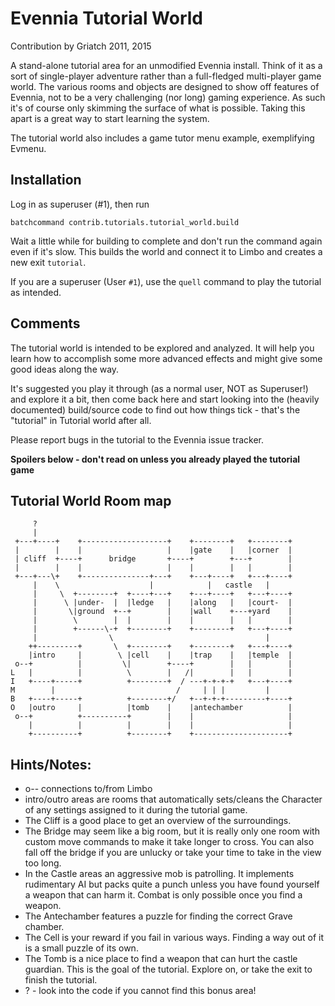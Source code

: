 # Evennia Tutorial World

Contribution by Griatch 2011, 2015

A stand-alone tutorial area for an unmodified Evennia install.
Think of it as a sort of single-player adventure rather than a
full-fledged multi-player game world. The various rooms and objects
are designed to show off features of Evennia, not to be a
very challenging (nor long) gaming experience. As such it's of course
only skimming the surface of what is possible. Taking this apart 
is a great way to start learning the system.

The tutorial world also includes a game tutor menu example, exemplifying
Evmenu.

## Installation

Log in as superuser (#1), then run

    batchcommand contrib.tutorials.tutorial_world.build

Wait a little while for building to complete and don't run the command
again even if it's slow. This builds the world and connect it to Limbo
and creates a new exit `tutorial`.

If you are a superuser (User `#1`), use the `quell` command to play
the tutorial as intended.


## Comments

The tutorial world is intended to be explored and analyzed.  It will help you
learn how to accomplish some more advanced effects and might give some good
ideas along the way.

It's suggested you play it through (as a normal user, NOT as Superuser!) and
explore it a bit, then come back here and start looking into the (heavily
documented) build/source code to find out how things tick - that's the
"tutorial" in Tutorial world after all.

Please report bugs in the tutorial to the Evennia issue tracker.






**Spoilers below - don't read on unless you already played the
tutorial game**







## Tutorial World Room map

         ?
         |
     +---+----+    +-------------------+    +--------+   +--------+
     |        |    |                   |    |gate    |   |corner  |
     | cliff  +----+      bridge       +----+        +---+        |
     |        |    |                   |    |        |   |        |
     +---+---\+    +---------------+---+    +---+----+   +---+----+
         |    \                    |            |   castle   |
         |     \  +--------+  +----+---+    +---+----+   +---+----+
         |      \ |under-  |  |ledge   |    |along   |   |court-  |
         |       \|ground  +--+        |    |wall    +---+yard    |
         |        \        |  |        |    |        |   |        |
         |        +------\-+  +--------+    +--------+   +---+----+
         |                \                                  |
        ++---------+       \  +--------+    +--------+   +---+----+
        |intro     |        \ |cell    |    |trap    |   |temple  |
     o--+          |         \|        +----+        |   |        |
    L   |          |          \        |   /|        |   |        |
    I   +----+-----+          +--------+  / ---+-+-+-+   +---+----+
    M        |                           /     | | |         |
    B   +----+-----+          +--------+/   +--+-+-+---------+----+
    O   |outro     |          |tomb    |    |antechamber          |
     o--+          +----------+        |    |                     |
        |          |          |        |    |                     |
        +----------+          +--------+    +---------------------+


## Hints/Notes:

* o-- connections to/from Limbo
* intro/outro areas are rooms that automatically sets/cleans the
  Character of any settings assigned to it during the
  tutorial game.
* The Cliff is a good place to get an overview of the surroundings.
* The Bridge may seem like a big room, but it is really only one room
  with custom move commands to make it take longer to cross. You can
  also fall off the bridge if you are unlucky or take your time to
  take in the view too long.
* In the Castle areas an aggressive mob is patrolling. It implements
  rudimentary AI but packs quite a punch unless you have
  found yourself a weapon that can harm it. Combat is only
  possible once you find a weapon.
* The Antechamber features a puzzle for finding the correct Grave
  chamber.
* The Cell  is your reward if you fail in various ways. Finding a
  way out of it is a small puzzle of its own.
* The Tomb  is a nice place to find a weapon that can hurt the
  castle guardian. This is the goal of the tutorial.
  Explore on, or take the exit to finish the tutorial.
* ?  - look into the code if you cannot find this bonus area!
